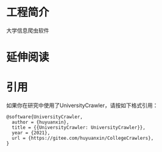 # 工程简介

大学信息爬虫软件

# 延伸阅读

# 引用

如果你在研究中使用了UniversityCrawler，请按如下格式引用：

```
@software{UniversityCrawler,
  author = {huyuanxin},
  title = {{UniversityCrawler: UniversityCrawler}},
  year = {2021},
  url = {https://gitee.com/huyuanxin/CollegeCrawlers},
}
```

